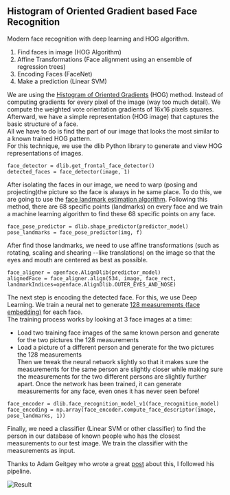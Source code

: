 ## Histogram of Oriented Gradient based Face Recognition

Modern face recognition with deep learning and HOG algorithm.  

1. Find faces in image (HOG Algorithm)   
2. Affine Transformations (Face alignment using an ensemble of regression
trees)   
3. Encoding Faces (FaceNet)  
4. Make a prediction (Linear SVM)  

We are using the [Histogram of Oriented Gradients](http://lear.inrialpes.fr/people/triggs/pubs/Dalal-cvpr05.pdf) (HOG) method. Instead of computing gradients for every pixel of the image (way too much detail). We compute the weighted vote orientation  gradients of 16x16 pixels squares. Afterward, we have a simple representation (HOG image) that captures the basic structure of a face.  
All we have to do is find the part of our image that looks the most similar to a known trained HOG pattern.  
For this technique, we use the dlib Python library to generate and view HOG representations of images.  
```
face_detector = dlib.get_frontal_face_detector()
detected_faces = face_detector(image, 1)
```

After isolating the faces in our image, we need to warp (posing and projecting)the picture so the face is always in he same place. To do this, we are going to use the [face landmark estimation algorithm](http://www.csc.kth.se/~vahidk/papers/KazemiCVPR14.pdf). Following this method, there are 68 specific points (landmarks) on every face and we train a machine learning algorithm to find these 68 specific points on any face. 
```
face_pose_predictor = dlib.shape_predictor(predictor_model)
pose_landmarks = face_pose_predictor(img, f)
```
After find those landmarks, we need to use affine transformations (such as rotating, scaling and shearing --like translations) on the image so that the eyes and mouth are centered as best as possible.
```
face_aligner = openface.AlignDlib(predictor_model)
alignedFace = face_aligner.align(534, image, face_rect, landmarkIndices=openface.AlignDlib.OUTER_EYES_AND_NOSE)
```

The next step is encoding the detected face. For this, we use Deep Learning. We train a neural net to generate [128 measurements (face embedding)](http://www.cv-foundation.org/openaccess/content_cvpr_2015/app/1A_089.pdf) for each face.  
The training process works by looking at 3 face images at a time:  
- Load two training face images of the same known person and generate for the two pictures the 128 measurements
- Load a picture of a  different person and generate for the two pictures the 128 measurements  
Then we tweak the neural network slightly so that it makes sure the measurements for the same person are slightly closer while making sure the measurements for the two different persons are slightly further apart.
Once the network has been trained, it can generate measurements for any face, even ones it has never seen before!
```
face_encoder = dlib.face_recognition_model_v1(face_recognition_model)
face_encoding = np.array(face_encoder.compute_face_descriptor(image, pose_landmarks, 1))
```

Finally, we need a classifier (Linear SVM or other classifier) to find the person in our database of known people who has the closest measurements to our test image. We train the classifier with the measurements as input.

Thanks to Adam Geitgey who wrote a great [post](https://medium.com/@ageitgey/machine-learning-is-fun-part-4-modern-face-recognition-with-deep-learning-c3cffc121d78) about this, I followed his pipeline.

![Result](https://github.com/ayushoriginal/DataScienceWork/blob/master/FaceRecognition/result.png)
